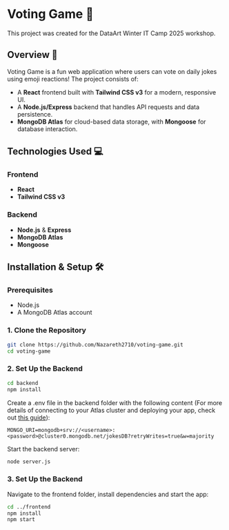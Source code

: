 # Voting Game 🎉

This project was created for the DataArt Winter IT Camp 2025 workshop.

## Overview 🚀

Voting Game is a fun web application where users can vote on daily jokes using emoji reactions! The project consists of:

- A **React** frontend built with **Tailwind CSS v3** for a modern, responsive UI.
- A **Node.js/Express** backend that handles API requests and data persistence.
- **MongoDB Atlas** for cloud-based data storage, with **Mongoose** for database interaction.

## Technologies Used 💻

### Frontend
- **React**
- **Tailwind CSS v3**

### Backend
- **Node.js** & **Express**
- **MongoDB Atlas**
- **Mongoose**

## Installation & Setup 🛠️

### Prerequisites
- Node.js
- A MongoDB Atlas account

### 1. Clone the Repository
```bash
git clone https://github.com/Nazareth2710/voting-game.git
cd voting-game
```

### 2. Set Up the Backend

```bash
cd backend
npm install
```

Create a .env file in the backend folder with the following content (For more details of connecting to your Atlas cluster and deploying your app, check out [this guide](https://www.mongodb.com/docs/atlas/tutorial/connect-to-your-cluster/#connect-to-your-atlas-cluster)):
```env
MONGO_URI=mongodb+srv://<username>:<password>@cluster0.mongodb.net/jokesDB?retryWrites=true&w=majority
```

Start the backend server:
```bash
node server.js
```

### 3. Set Up the Backend

Navigate to the frontend folder, install dependencies and start the app:
```bash
cd ../frontend
npm install
npm start
```